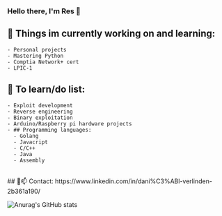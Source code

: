 ### Hello there, I'm Res 👋

## 🔭 Things im currently working on and learning: 
    - Personal projects
    - Mastering Python
    - Comptia Network+ cert
    - LPIC-1 

## 🤔 To learn/do list:
    - Exploit development
    - Reverse engineering
    - Binary exploitation
    - Arduino/Raspberry pi hardware projects
    - ## Programming languages:
 	  - Golang
	  - Javacript
	  - C/C++
	  - Java
	  - Assembly
<br />
## 💬📫 Contact:
https://www.linkedin.com/in/dani%C3%ABl-verlinden-2b361a190/



![Anurag's GitHub stats](https://github-readme-stats.vercel.app/api?username=reselection&show_icons=true&theme=radical)
